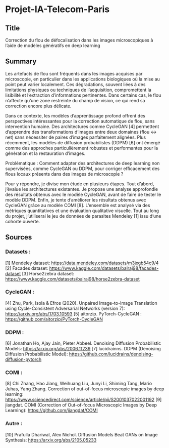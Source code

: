 # Projet-IA-Telecom-Paris

## Title
Correction du flou de défocalisation dans les images microscopiques à l’aide de modèles génératifs en deep learning

## Summary
Les artefacts de flou sont fréquents dans les images acquises par microscopie, en particulier dans les applications biologiques où la mise au point peut varier localement. Ces dégradations, souvent liées à des limitations physiques ou techniques de l’acquisition, compromettent la lisibilité et l’extraction d’informations pertinentes. Dans certains cas, le flou n’affecte qu’une zone restreinte du champ de vision, ce qui rend sa correction encore plus délicate.


Dans ce contexte, les modèles d’apprentissage profond offrent des perspectives intéressantes pour la correction automatique de flou, sans intervention humaine. Des architectures comme CycleGAN [4] permettent d’apprendre des transformations d’images entre deux domaines (flou ↔ net) sans nécessiter de paires d’images parfaitement alignées. Plus récemment, les modèles de diffusion probabilistes (DDPM) [6] ont émergé comme des approches particulièrement robustes et performantes pour la génération et la restauration d’images.


Problématique : Comment adapter des architectures de deep learning non supervisées, comme CycleGAN ou DDPM, pour corriger efficacement des flous locaux présents dans des images de microscopie ?


Pour y répondre, je divise mon étude en plusieurs étapes. Tout d’abord, j’évalue les architectures existantes. Je propose une analyse approfondie des résultats obtenus avec le modèle CycleGAN, avant de faire de tester le modèle DDPM. Enfin, je tente d’améliorer les résultats obtenus avec CycleGAN grâce au modèle COMI [8]. L’ensemble est analysé via des métriques quantitatives et une évaluation qualitative visuelle. Tout au long du projet, j’utiliserai le jeu de données de parasites Mendeley [1] issu d’une cohorte ouverte.


## Sources

### Datasets :
[1] Mendeley dataset: https://data.mendeley.com/datasets/m3jxgb54c9/4
[2] Facades dataset: https://www.kaggle.com/datasets/balraj98/facades-dataset
[3] Horse2zebra dataset: https://www.kaggle.com/datasets/balraj98/horse2zebra-dataset

### CycleGAN :
[4] Zhu, Park, Isola & Efros (2020). Unpaired Image-to-Image Translation using Cycle-Consistent Adversarial Networks (version 7): https://arxiv.org/abs/1703.10593 
[5] aitorzip. PyTorch-CycleGAN : https://github.com/aitorzip/PyTorch-CycleGAN

### DDPM :
[6] Jonathan Ho, Ajay Jain, Pieter Abbeel. Denoising Diffusion Probabilistic Models: https://arxiv.org/abs/2006.11239 
[7] lucidrainns. DDPM (Denoising Diffusion Probabilistic Model): https://github.com/lucidrains/denoising-diffusion-pytorch 

### COMI :
[8] Chi Zhang, Hao Jiang, Weihuang Liu, Junyi Li, Shiming Tang, Mario Juhas, Yang Zhang. Correction of out-of-focus microscopic images by deep learning: https://www.sciencedirect.com/science/article/pii/S2001037022001192 
[9] jiangdat. COMI (Correction of Out-of-focus Microscopic Images by Deep Learning): https://github.com/jiangdat/COMI

### Autre :
[10] Prafulla Dhariwal, Alex Nichol. Diffusion Models Beat GANs on Image Synthesis: https://arxiv.org/abs/2105.05233

